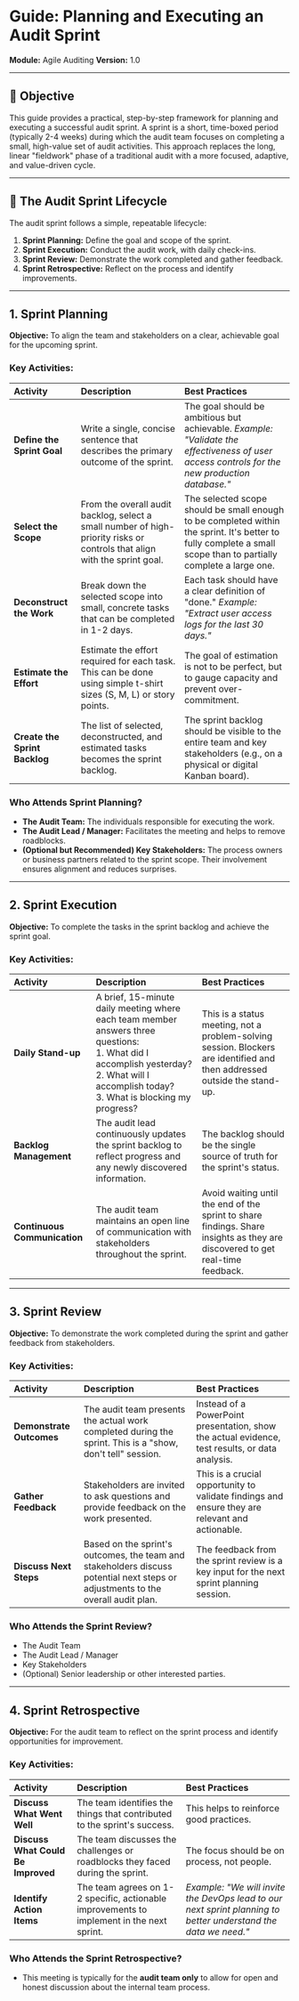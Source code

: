 # Guide: Planning and Executing an Audit Sprint

**Module:** Agile Auditing
**Version:** 1.0

---

## 🎯 Objective

This guide provides a practical, step-by-step framework for planning and executing a successful audit sprint. A sprint is a short, time-boxed period (typically 2-4 weeks) during which the audit team focuses on completing a small, high-value set of audit activities. This approach replaces the long, linear "fieldwork" phase of a traditional audit with a more focused, adaptive, and value-driven cycle.

---

## 🔄 The Audit Sprint Lifecycle

The audit sprint follows a simple, repeatable lifecycle:

1.  **Sprint Planning:** Define the goal and scope of the sprint.
2.  **Sprint Execution:** Conduct the audit work, with daily check-ins.
3.  **Sprint Review:** Demonstrate the work completed and gather feedback.
4.  **Sprint Retrospective:** Reflect on the process and identify improvements.

--- 

## 1. Sprint Planning

**Objective:** To align the team and stakeholders on a clear, achievable goal for the upcoming sprint.

### Key Activities:

| Activity | Description | Best Practices |
| :--- | :--- | :--- |
| **Define the Sprint Goal** | Write a single, concise sentence that describes the primary outcome of the sprint. | The goal should be ambitious but achievable. *Example: "Validate the effectiveness of user access controls for the new production database."* |
| **Select the Scope** | From the overall audit backlog, select a small number of high-priority risks or controls that align with the sprint goal. | The selected scope should be small enough to be completed within the sprint. It's better to fully complete a small scope than to partially complete a large one. |
| **Deconstruct the Work** | Break down the selected scope into small, concrete tasks that can be completed in 1-2 days. | Each task should have a clear definition of "done." *Example: "Extract user access logs for the last 30 days."* |
| **Estimate the Effort** | Estimate the effort required for each task. This can be done using simple t-shirt sizes (S, M, L) or story points. | The goal of estimation is not to be perfect, but to gauge capacity and prevent over-commitment. |
| **Create the Sprint Backlog** | The list of selected, deconstructed, and estimated tasks becomes the sprint backlog. | The sprint backlog should be visible to the entire team and key stakeholders (e.g., on a physical or digital Kanban board). |

### Who Attends Sprint Planning?
*   **The Audit Team:** The individuals responsible for executing the work.
*   **The Audit Lead / Manager:** Facilitates the meeting and helps to remove roadblocks.
*   **(Optional but Recommended) Key Stakeholders:** The process owners or business partners related to the sprint scope. Their involvement ensures alignment and reduces surprises.

--- 

## 2. Sprint Execution

**Objective:** To complete the tasks in the sprint backlog and achieve the sprint goal.

### Key Activities:

| Activity | Description | Best Practices |
| :--- | :--- | :--- |
| **Daily Stand-up** | A brief, 15-minute daily meeting where each team member answers three questions: <br>1. What did I accomplish yesterday? <br>2. What will I accomplish today? <br>3. What is blocking my progress? | This is a status meeting, not a problem-solving session. Blockers are identified and then addressed outside the stand-up. |
| **Backlog Management** | The audit lead continuously updates the sprint backlog to reflect progress and any newly discovered information. | The backlog should be the single source of truth for the sprint's status. |
| **Continuous Communication** | The audit team maintains an open line of communication with stakeholders throughout the sprint. | Avoid waiting until the end of the sprint to share findings. Share insights as they are discovered to get real-time feedback. |

--- 

## 3. Sprint Review

**Objective:** To demonstrate the work completed during the sprint and gather feedback from stakeholders.

### Key Activities:

| Activity | Description | Best Practices |
| :--- | :--- | :--- |
| **Demonstrate Outcomes** | The audit team presents the actual work completed during the sprint. This is a "show, don't tell" session. | Instead of a PowerPoint presentation, show the actual evidence, test results, or data analysis. |
| **Gather Feedback** | Stakeholders are invited to ask questions and provide feedback on the work presented. | This is a crucial opportunity to validate findings and ensure they are relevant and actionable. |
| **Discuss Next Steps** | Based on the sprint's outcomes, the team and stakeholders discuss potential next steps or adjustments to the overall audit plan. | The feedback from the sprint review is a key input for the next sprint planning session. |

### Who Attends the Sprint Review?
*   The Audit Team
*   The Audit Lead / Manager
*   Key Stakeholders
*   (Optional) Senior leadership or other interested parties.

--- 

## 4. Sprint Retrospective

**Objective:** For the audit team to reflect on the sprint process and identify opportunities for improvement.

### Key Activities:

| Activity | Description | Best Practices |
| :--- | :--- | :--- |
| **Discuss What Went Well** | The team identifies the things that contributed to the sprint's success. | This helps to reinforce good practices. |
| **Discuss What Could Be Improved** | The team discusses the challenges or roadblocks they faced during the sprint. | The focus should be on process, not people. |
| **Identify Action Items** | The team agrees on 1-2 specific, actionable improvements to implement in the next sprint. | *Example: "We will invite the DevOps lead to our next sprint planning to better understand the data we need."* |

### Who Attends the Sprint Retrospective?
*   This meeting is typically for the **audit team only** to allow for open and honest discussion about the internal team process.
